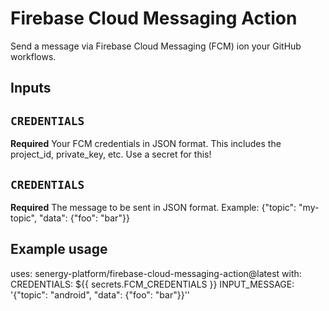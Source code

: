 # Firebase Cloud Messaging Action

Send a message via Firebase Cloud Messaging (FCM) ion your GitHub workflows.

## Inputs

## `CREDENTIALS`

**Required** Your FCM credentials in JSON format. This includes the project_id, private_key, etc. Use a secret for this!

## `CREDENTIALS`

**Required** The message to be sent in JSON format. Example: {"topic": "my-topic", "data": {"foo": "bar"}}

## Example usage

uses: senergy-platform/firebase-cloud-messaging-action@latest
with:
  CREDENTIALS: ${{ secrets.FCM_CREDENTIALS }}
  INPUT_MESSAGE: '{"topic": "android", "data": {"foo": "bar"}}''
